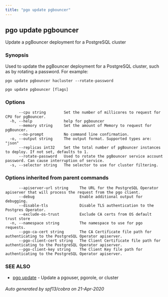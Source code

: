 ```yaml
---
title: "pgo update pgbouncer"
---
```

## pgo update pgbouncer

Update a pgBouncer deployment for a PostgreSQL cluster

### Synopsis

Used to update the pgBouncer deployment for a PostgreSQL cluster, such
	as by rotating a password. For example:

	pgo update pgbouncer hacluster --rotate-password
	

```
pgo update pgbouncer [flags]
```

### Options

```
      --cpu string        Set the number of millicores to request for CPU for pgBouncer.
  -h, --help              help for pgbouncer
      --memory string     Set the amount of Memory to request for pgBouncer.
      --no-prompt         No command line confirmation.
  -o, --output string     The output format. Supported types are: "json"
      --replicas int32    Set the total number of pgBouncer instances to deploy. If not set, defaults to 1.
      --rotate-password   Used to rotate the pgBouncer service account password. Can cause interruption of service.
  -s, --selector string   The selector to use for cluster filtering.
```

### Options inherited from parent commands

```
      --apiserver-url string     The URL for the PostgreSQL Operator apiserver that will process the request from the pgo client.
      --debug                    Enable additional output for debugging.
      --disable-tls              Disable TLS authentication to the Postgres Operator.
      --exclude-os-trust         Exclude CA certs from OS default trust store
  -n, --namespace string         The namespace to use for pgo requests.
      --pgo-ca-cert string       The CA Certificate file path for authenticating to the PostgreSQL Operator apiserver.
      --pgo-client-cert string   The Client Certificate file path for authenticating to the PostgreSQL Operator apiserver.
      --pgo-client-key string    The Client Key file path for authenticating to the PostgreSQL Operator apiserver.
```

### SEE ALSO

* [pgo update](/pgo-client/reference/pgo_update/)	 - Update a pgouser, pgorole, or cluster

###### Auto generated by spf13/cobra on 21-Apr-2020
